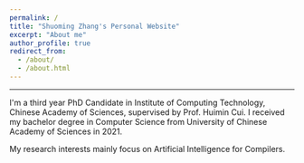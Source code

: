 ```yaml
---
permalink: /
title: "Shuoming Zhang's Personal Website"
excerpt: "About me"
author_profile: true
redirect_from: 
  - /about/
  - /about.html
---
```

------
I'm a third year PhD Candidate in Institute of Computing Technology, Chinese Academy of Sciences, supervised by Prof. Huimin Cui. I received my bachelor degree in Computer Science from University of Chinese Academy of Sciences in 2021.

My research interests mainly focus on  Artificial Intelligence for Compilers.
